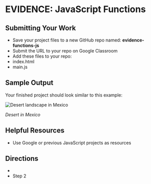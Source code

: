 ﻿# EVIDENCE: JavaScript Functions

## Submitting Your Work
 - Save your project files to a new GitHub repo named: **evidence-functions-js**
 - Submit the URL to your repo on Google Classroom
 - Add these files to your repo:
 - index.html
 - main.js

## Sample Output

Your finished project should look similar to this example:

![Desert landscape in Mexico](desert-mexico.png "Mexican Desert")

*Desert in Mexico*

## Helpful Resources

 - Use Google or previous JavaScript projects as resources
 
## Directions

 - 
 - Step 2



